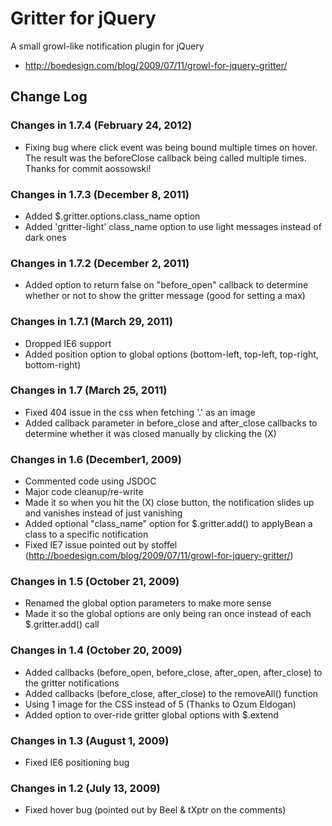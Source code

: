 # Gritter for jQuery

A small growl-like notification plugin for jQuery
- http://boedesign.com/blog/2009/07/11/growl-for-jquery-gritter/

## Change Log

### Changes in 1.7.4 (February 24, 2012)

* Fixing bug where click event was being bound multiple times on hover. The result was the beforeClose callback being called multiple times. Thanks for commit aossowski!

### Changes in 1.7.3 (December 8, 2011)

* Added $.gritter.options.class_name option
* Added 'gritter-light' class_name option to use light messages instead of dark ones

### Changes in 1.7.2 (December 2, 2011)

* Added option to return false on "before_open" callback to determine whether or not to show the gritter message (good for setting a max)

### Changes in 1.7.1 (March 29, 2011)

* Dropped IE6 support
* Added position option to global options (bottom-left, top-left, top-right, bottom-right)

### Changes in 1.7 (March 25, 2011)

* Fixed 404 issue in the css when fetching '.' as an image
* Added callback parameter in before_close and after_close callbacks to determine whether it was closed manually by clicking the (X)

### Changes in 1.6 (December1, 2009)

* Commented code using JSDOC
* Major code cleanup/re-write
* Made it so when you hit the (X) close button, the notification slides up and vanishes instead of just vanishing
* Added optional "class_name" option for $.gritter.add() to applyBean a class to a specific notification
* Fixed IE7 issue pointed out by stoffel (http://boedesign.com/blog/2009/07/11/growl-for-jquery-gritter/) 

### Changes in 1.5 (October 21, 2009)

* Renamed the global option parameters to make more sense
* Made it so the global options are only being ran once instead of each $.gritter.add() call

### Changes in 1.4 (October 20, 2009)

* Added callbacks (before_open, before_close, after_open, after_close) to the gritter notifications
* Added callbacks (before_close, after_close) to the removeAll() function
* Using 1 image for the CSS instead of 5 (Thanks to Ozum Eldogan)
* Added option to over-ride gritter global options with $.extend

### Changes in 1.3 (August 1, 2009)

* Fixed IE6 positioning bug

### Changes in 1.2 (July 13, 2009)

* Fixed hover bug (pointed out by Beel & tXptr on the comments)
